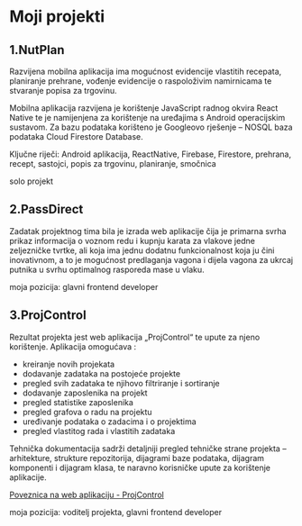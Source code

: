 # Moji projekti

## 1.NutPlan

Razvijena mobilna aplikacija ima mogućnost evidencije vlastitih recepata, planiranje prehrane, vođenje evidencije o raspoloživim namirnicama te stvaranje popisa za trgovinu. 

Mobilna aplikacija razvijena je korištenje JavaScript radnog okvira React Native te je namijenjena za korištenje na uređajima s Android operacijskim sustavom. Za bazu podataka korišteno je Googleovo rješenje – NOSQL baza podataka Cloud Firestore Database. 

Ključne riječi: Android aplikacija, ReactNative, Firebase, Firestore, prehrana, recept, sastojci, popis za trgovinu, planiranje, smočnica

solo projekt

## 2.PassDirect

Zadatak projektnog tima bila je izrada web aplikacije čija je primarna svrha prikaz informacija o voznom redu i kupnju karata za vlakove jedne zeljezničke tvrtke, ali koja ima jednu dodatnu funkcionalnost koja ju čini inovativnom, a to je mogućnost predlaganja vagona i dijela vagona za ukrcaj putnika u svrhu optimalnog rasporeda mase u vlaku.

moja pozicija: glavni frontend developer

## 3.ProjControl

Rezultat projekta jest web aplikacija „ProjControl“ te upute za njeno korištenje. Aplikacija omogućava :
* kreiranje novih projekata
* dodavanje zadataka na postojeće projekte
* pregled svih zadataka te njihovo filtriranje i sortiranje
* dodavanje zaposlenika na projekt
* pregled statistike zaposlenika
* pregled grafova o radu na projektu
* uređivanje podataka o zadacima i o projektima
* pregled vlastitog rada i vlastitih zadataka

Tehnička dokumentacija sadrži detaljniji pregled tehničke strane projekta – arhitekture, strukture 
repozitorija, dijagrami baze podataka, dijagram komponenti i dijagram klasa, te naravno 
korisničke upute za korištenje aplikacije. 

[Poveznica na web aplikaciju -  ProjControl](https://projcontrol.herokuapp.com/)

moja pozicija: voditelj projekta, glavni frontend developer
